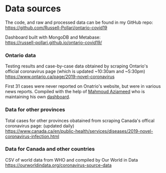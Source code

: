 # Data sources

The code, and raw and processed data can be found in my GitHub repo:  
https://github.com/Russell-Pollari/ontario-covid19

Dashboard built with MongoDB and Metabase:  
https://russell-pollari.github.io/ontario-covid19/


### Ontario data
Testing results and case-by-case data obtained by scraping Ontario's official
coronavirus page (which is updated ~10:30am and ~5:30pm)  
https://www.ontario.ca/page/2019-novel-coronavirus

First 31 cases were never reported on Onatrio's website, but were in various news reports. Compiled with the help of [Mahmoud Aziameed](https://twitter.com/azimaee) who is maintaining his own [dashboard](https://sites.google.com/view/covid19on/home).


### Data for other provinces
Total cases for other provinces obatained from scraping Canada's offical
coronavirus page: (updated daily)  
https://www.canada.ca/en/public-health/services/diseases/2019-novel-coronavirus-infection.html

### Data for Canada and other countries
CSV of world data from WHO and compiled by Our World in Data
https://ourworldindata.org/coronavirus-source-data
